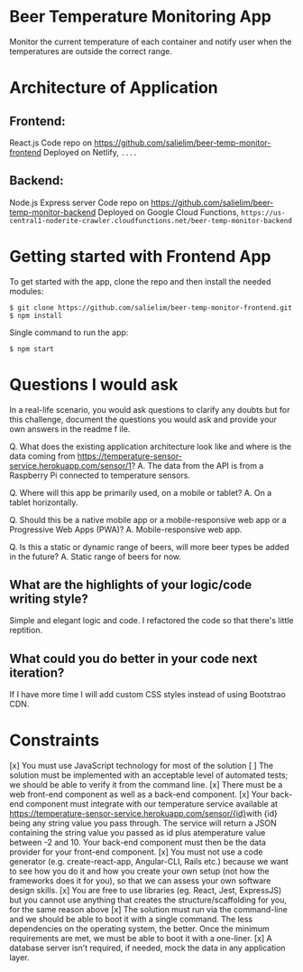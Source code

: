 # Beer Temperature Monitoring App

Monitor the current temperature of each container and notify user when the temperatures are outside the correct range.

# Architecture of Application

## Frontend:
React.js
Code repo on https://github.com/salielim/beer-temp-monitor-frontend
Deployed on Netlify, `....`

## Backend:
Node.js Express server 
Code repo on https://github.com/salielim/beer-temp-monitor-backend
Deployed on Google Cloud Functions, `https://us-central1-noderite-crawler.cloudfunctions.net/beer-temp-monitor-backend`

# Getting started with Frontend App

To get started with the app, clone the repo and then install the needed modules:

```
$ git clone https://github.com/salielim/beer-temp-monitor-frontend.git
$ npm install
```

Single command to run the app:

```
$ npm start
```

# Questions I would ask
In a real-life scenario, you would ask questions to clarify any doubts but for this challenge, document the questions you would ask and provide your own answers in the readme f​ ile.

Q. What does the existing application architecture look like and where is the data coming from https://temperature-sensor-service.herokuapp.com/sensor/1?
A. The data from the API is from a Raspberry Pi connected to temperature sensors.

Q. Where will this app be primarily used, on a mobile or tablet?
A. On a tablet horizontally.

Q. Should this be a native mobile app or a mobile-responsive web app or a Progressive Web Apps (PWA)?
A. Mobile-responsive web app.

Q. Is this a static or dynamic range of beers, will more beer types be added in the future?
A. Static range of beers for now.

## What are the highlights of your logic/code writing style?
Simple and elegant logic and code.
I refactored the code so that there's little reptition.

## What could you do better in your code next iteration?
If I have more time I will add custom CSS styles instead of using Bootstrao CDN.

# Constraints
[x] You must use JavaScript technology for most of the solution
[ ] The solution must be implemented with an acceptable level of automated tests; we
should be able to verify it from the command line.
[x] There must be a web front-end component as well as a back-end component.
[x] Your back-end component must integrate with our temperature service available at https://temperature-sensor-service.herokuapp.com/sensor/{id} ​with ​{id} being any ​string ​value you pass through. The service will return a JSON containing the string value you passed as ​id ​plus a ​temperature ​value between ​-2 ​and ​10​. Your back-end component must then be the data provider for your front-end component.
[x] You must not use a code generator (e.g. create-react-app, Angular-CLI, Rails etc.) because we want to see how you do it and how you create your own setup (not how the frameworks does it for you), so that we can assess your own software design skills.
[x] You are free to use libraries (eg. React, Jest, ExpressJS) but you cannot use anything that creates the structure/scaffolding for you, for the same reason above
[x] The solution must run via the command-line and we should be able to boot it with a single command. The less dependencies on the operating system, the better. Once the minimum requirements are met, we must be able to boot it with a one-liner.
[x] A database server isn’t required, if needed, mock the data in any application layer.
